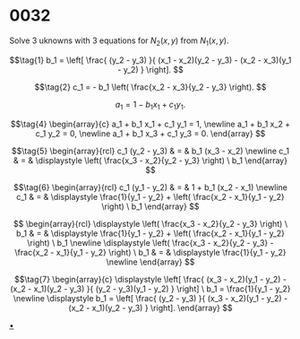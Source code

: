 # 0032
Solve 3 uknowns with 3 equations for $N_2(x, y)$ from $N_1(x, y)$.

$$\tag{1}
b_1 = \left[ \frac{ (y_2 - y_3) }{ (x_1 - x_2)(y_2 - y_3) - (x_2 - x_3)(y_1 - y_2) } \right].
$$

$$\tag{2}
c_1 = - b_1 \left( \frac{x_2 - x_3}{y_2 - y_3} \right).
$$

$$\tag{3}
a_1 = 1 - b_1 x_1 + c_1 y_1.
$$


$$\tag{4}
\begin{array}{c}
a_1 + b_1 x_1 + c_1 y_1 = 1, \newline
a_1 + b_1 x_2 + c_1 y_2 = 0, \newline
a_1 + b_1 x_3 + c_1 y_3 = 0.
\end{array}
$$

$$\tag{5}
\begin{array}{rcl}
c_1 (y_2 - y_3) & = & b_1 (x_3 - x_2) \newline
c_1 & = & \displaystyle \left( \frac{x_3 - x_2}{y_2 - y_3} \right) \  b_1
\end{array}
$$

$$\tag{6}
\begin{array}{rcl}
c_1 (y_1 - y_2) & = & 1 + b_1 (x_2 - x_1) \newline
c_1 & = & \displaystyle \frac{1}{y_1 - y_2} + \left( \frac{x_2 - x_1}{y_1 - y_2} \right) \  b_1
\end{array}
$$

$$
\begin{array}{rcl}
\displaystyle \left( \frac{x_3 - x_2}{y_2 - y_3} \right) \  b_1 & = & \displaystyle \frac{1}{y_1 - y_2} + \left( \frac{x_2 - x_1}{y_1 - y_2} \right) \  b_1 \newline
\displaystyle \left( \frac{x_3 - x_2}{y_2 - y_3} - \frac{x_2 - x_1}{y_1 - y_2} \right) \  b_1 & = & \displaystyle \frac{1}{y_1 - y_2} \newline
\end{array}
$$

$$\tag{7}
\begin{array}{c}
\displaystyle \left[
\frac{ (x_3 - x_2)(y_1 - y_2) - (x_2 - x_1)(y_2 - y_3) }{ (y_2 - y_3)(y_1 - y_2) } \right] \  b_1 = \frac{1}{y_1 - y_2} \newline
\displaystyle b_1 = \left[ \frac{ (y_2 - y_3) }{ (x_3 - x_2)(y_1 - y_2) - (x_2 - x_1)(y_2 - y_3) } \right].
\end{array}
$$


[&bull;](README.md)

